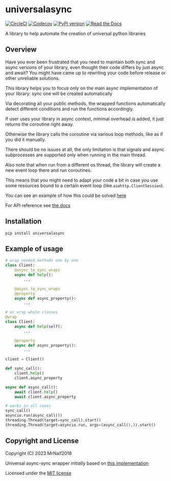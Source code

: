 # universalasync

[![CircleCI](https://circleci.com/gh/bitcart/universalasync.svg?style=svg)](https://circleci.com/gh/bitcart/universalasync)
[![Codecov](https://img.shields.io/codecov/c/github/bitcart/universalasync?style=flat-square)](https://codecov.io/gh/bitcart/universalasync)
[![PyPI version](https://img.shields.io/pypi/v/universalasync.svg?style=flat-square)](https://pypi.python.org/pypi/universalasync/)
[![Read the Docs](https://img.shields.io/readthedocs/universalasync?style=flat-square)](https://universalasync.bitcart.ai)

A library to help automate the creation of universal python libraries

## Overview

Have you ever been frustrated that you need to maintain both sync and async versions of your library, even thought their code differs by just async and await?
You might have came up to rewriting your code before release or other unreliable solutions.

This library helps you to focus only on the main async implementation of your library: sync one will be created automatically

Via decorating all your public methods, the wrapped functions automatically detect different conditions and run the functions accordingly.

If user uses your library in async context, minimal overhead is added, it just returns the coroutine right away.

Otherwise the library calls the coroutine via various loop methods, like as if you did it manually.

There should be no issues at all, the only limitation is that signals and async subprocesses are supported only when running in the main thread.

Also note that when run from a different os thread, the library will create a new event loop there and run coroutines.

This means that you might need to adapt your code a bit in case you use some resources bound to a certain event loop (like `aiohttp.ClientSession`).

You can see an example of how this could be solved [here](https://github.com/bitcart/bitcart-sdk/blob/4a425f80f62a0c90f8c5fa19ccb7e578590dcead/bitcart/providers/jsonrpcrequests.py#L51-L58)

For API reference see [the docs](https://universalasync.bitcart.ai)

## Installation

`pip install universalasync`

## Example of usage

```python
# wrap needed methods one by one
class Client:
    @async_to_sync_wraps
    async def help():
        ...

    @async_to_sync_wraps
    @property
    async def async_property():
        ...

# or wrap whole classes
@wrap
class Client:
    async def help(self):
        ...

    @property
    async def async_property():
        ...

client = Client()

def sync_call():
    client.help()
    client.async_property

async def async_call():
    await client.help()
    await client.async_property

# works in all cases
sync_call()
asyncio.run(async_call())
threading.Thread(target=sync_call).start()
threading.Thread(target=asyncio.run, args=(async_call(),)).start()
```

## Copyright and License

Copyright (C) 2023 MrNaif2018

Universal async-sync wrapper initially based on [this implementation](https://github.com/pyrogram/pyrogram/blob/master/pyrogram/sync.py)

Licensed under the [MIT license](LICENSE)
